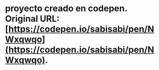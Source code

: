 # proyecto creado en codepen. Original URL: [https://codepen.io/sabisabi/pen/NWxqwqo](https://codepen.io/sabisabi/pen/NWxqwqo).
